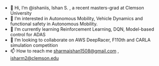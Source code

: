 - 👋 Hi, I’m @ishaniis, Ishan S. , a recent masters-grad at Clemson University 
- 👀 I’m interested in Autonomous Mobility, Vehicle Dynamics and functional safety in Autonomous Mobility. 
- 🌱 I’m currently learning Reinforcement Learning, DQN, Model-based control for ADAS 
- 💞️ I’m looking to collaborate on AWS DeepRacer, F110th and CARLA simulation competition
- 📫 How to reach me sharmaishan1508@gmail.com , isharm2@clemson.edu 

<!---
ishaniis/ishaniis is a ✨ special ✨ repository because its `README.md` (this file) appears on your GitHub profile.
You can click the Preview link to take a look at your changes.
--->
